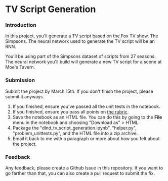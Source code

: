 # TV Script Generation
### Introduction
In this project, you'll generate a TV script based on the Fox TV show, The Simpsons.  The neural network used to generate the TV script will be an RNN.

You'll be using part of the Simpsons dataset of scripts from 27 seasons. The neural network you'll build will generate a new TV script for a scene at Moe's Tavern.

### Submission
Submit the project by March 15th.  If you don't finish the project, please submit it anyways.

1. If you finished, ensure you've passed all the unit tests in the notebook.
2. If you finished, ensure you pass all points on [the rubric](https://review.udacity.com/#!/rubrics/725/view).
3. Save the notebook as an HTML file. You can do this by going to the **File** menu in the notebook and choosing "Download as" > HTML.
4. Package the "dlnd_tv_script_generation.ipynb", "helper.py", "problem_unittests.py", and the HTML file into a zip archive.
5. Email it back to me with a paragraph or more about how you felt about the project.

### Feedback
Any feedback, please create a Github Issue in this repository.  If you want to go farther than that, you can also create a pull request to submit the fix.
